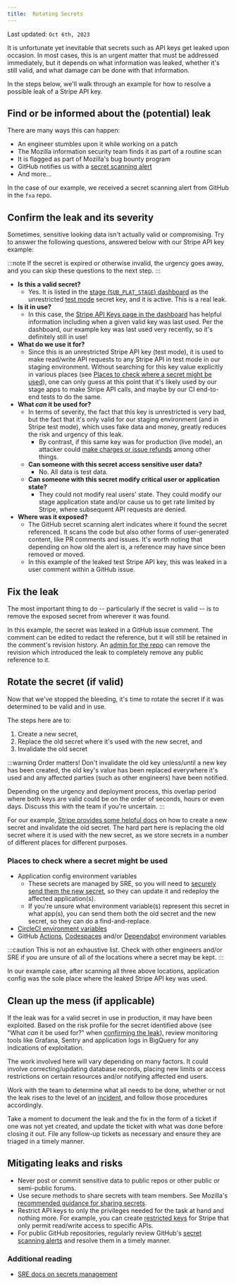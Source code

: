 ```yaml
---
title:  Rotating Secrets
---
```


Last updated: `Oct 6th, 2023`

It is unfortunate yet inevitable that secrets such as API keys get leaked upon occasion. In most cases, this is an urgent matter that must be addressed immediately, but it depends on what information was leaked, whether it's still valid, and what damage can be done with that information.

In the steps below, we'll walk through an example for how to resolve a possible leak of a Stripe API key.

## Find or be informed about the (potential) leak

There are many ways this can happen:
* An engineer stumbles upon it while working on a patch
* The Mozilla information security team finds it as part of a routine scan
* It is flagged as part of Mozilla's bug bounty program
* GitHub notifies us with a [secret scanning alert](https://docs.github.com/en/code-security/secret-scanning)
* And more...

In the case of our example, we received a secret scanning alert from GitHub in the `fxa` repo.

## Confirm the leak and its severity

Sometimes, sensitive looking data isn't actually valid or compromising. Try to answer the following questions, answered below with our Stripe API key example:

:::note
If the secret is expired or otherwise invalid, the urgency goes away, and you can skip these questions to the next step.
:::

* **Is this a valid secret?**
  * Yes. It is listed in the [stage (`SUB_PLAT_STAGE`) dashboard](https://dashboard.stripe.com/test/apikeys) as the unrestricted [test mode](https://stripe.com/docs/test-mode) secret key, and it is active. This is a real leak.
* **Is it in use?**
  * In this case, the [Stripe API Keys page in the dashboard](https://dashboard.stripe.com/test/apikeys) has helpful information including when a given valid key was last used. Per the dashboard, our example key was last used very recently, so it's definitely still in use!
* **What do we use it for?**
  * Since this is an unrestricted Stripe API key (test mode), it is used to make read/write API requests to any Stripe API in test mode in our staging environment. Without searching for this key value explicitly in various places (see [Places to check where a secret might be used](#places-to-check-where-a-secret-might-be-used)), one can only guess at this point that it's likely used by our stage apps to make Stripe API calls, and maybe by our CI end-to-end tests to do the same.
* **What _can_ it be used for?**
  * In terms of severity, the fact that this key is unrestricted is very bad, but the fact that it's only valid for our staging environment (and in Stripe test mode), which uses fake data and money, greatly reduces the risk and urgency of this leak. 
    * By contrast, if this same key was for production (live mode), an attacker could [make charges or issue refunds](https://stripe.com/docs/keys#safe-keys) among other things.
  * **Can someone with this secret access sensitive user data?**
    * No. All data is test data.
  * **Can someone with this secret modify critical user or application state?**
    * They could not modify real users' state. They could modify our stage application state and/or cause us to get rate limited by Stripe, where subsequent API requests are denied.
* **Where was it exposed?**
  * The GitHub secret scanning alert indicates where it found the secret referenced. It scans the code but also other forms of user-generated content, like PR comments and issues. It's worth noting that depending on how old the alert is, a reference may have since been removed or moved.
  * In this example of the leaked test Stripe API key, this was leaked in a user comment within a GitHub issue.


## Fix the leak

The most important thing to do -- particularly if the secret is valid -- is to remove the exposed secret from wherever it was found.

In this example, the secret was leaked in a GitHub issue comment. The comment can be edited to redact the reference, but it will still be retained in the comment's revision history. An [admin for the repo](https://docs.github.com/en/organizations/managing-user-access-to-your-organizations-repositories/managing-repository-roles/repository-roles-for-an-organization) can remove the revision which introduced the leak to completely remove any public reference to it.

## Rotate the secret (if valid)

Now that we've stopped the bleeding, it's time to rotate the secret if it was determined to be valid and in use. 

The steps here are to:
1. Create a new secret,
2. Replace the old secret where it's used with the new secret, and
3. Invalidate the old secret

:::warning
Order matters! Don't invalidate the old key unless/until a new key has been created, the old key's value has been replaced everywhere it's used and any affected parties (such as other engineers) have been notified.

Depending on the urgency and deployment process, this overlap period where both keys are valid could be on the order of seconds, hours or even days. Discuss this with the team if you're uncertain.
:::

For our example, [Stripe provides some helpful docs](https://stripe.com/docs/keys#rolling-keys) on how to create a new secret and invalidate the old secret. The hard part here is replacing the old secret where it is used with the new secret, as we store secrets in a number of different places for different purposes.

### Places to check where a secret might be used
* Application config environment variables
  * These secrets are managed by SRE, so you will need to [securely send them the new secret](https://mozilla-hub.atlassian.net/wiki/spaces/SECENGOPS/pages/378273870/How+to+share+a+secret+with+coworkers), so they can update it and redeploy the affected application(s).
  * If you're unsure what environment variable(s) represent this secret in what app(s), you can send them both the old secret and the new secret, so they can do a find-and-replace.
* [CircleCI environment variables](https://circleci.com/docs/env-vars/#private-keys-and-secrets)
* GitHub [Actions](https://docs.github.com/en/actions/security-guides/using-secrets-in-github-actions), [Codespaces](https://docs.github.com/en/codespaces/managing-your-codespaces/managing-secrets-for-your-codespaces) and/or [Dependabot](https://docs.github.com/en/code-security/dependabot/working-with-dependabot) environment variables

:::caution
This is not an exhaustive list. Check with other engineers and/or SRE if you are unsure of all of the locations where a secret may be kept.
:::

In our example case, after scanning all three above locations, application config was the sole place where the leaked Stripe API key was used.

## Clean up the mess (if applicable)

If the leak was for a valid secret in use in production, it may have been exploited. Based on the risk profile for the secret identified above (see "What _can_ it be used for?" when [confirming the leak](#confirm-the-leak-and-its-severity)), review monitoring tools like Grafana, Sentry and application logs in BigQuery for any indications of exploitation.

The work involved here will vary depending on many factors. It could involve correcting/updating database records, placing new limits or access restrictions on certain resources and/or notifying affected end users.

Work with the team to determine what all needs to be done, whether or not the leak rises to the level of an [incident](https://mozilla-hub.atlassian.net/wiki/spaces/MIR/overview), and follow those procedures accordingly.

Take a moment to document the leak and the fix in the form of a ticket if one was not yet created, and update the ticket with what was done before closing it out. File any follow-up tickets as necessary and ensure they are triaged in a timely manner.

## Mitigating leaks and risks

* Never post or commit sensitive data to public repos or other public or semi-public forums.
* Use secure methods to share secrets with team members. See Mozilla's [recommended guidance for sharing secrets](https://mozilla-hub.atlassian.net/wiki/spaces/SECENGOPS/pages/378273870/How+to+share+a+secret+with+coworkers).
* Restrict API keys to only the privileges needed for the task at hand and nothing more. For example, you can create [restricted keys](https://stripe.com/docs/keys#limit-access) for Stripe that only permit read/write access to specific APIs.
* For public GitHub repositories, regularly review GitHub's [secret scanning alerts](https://docs.github.com/en/code-security/secret-scanning) and resolve them in a timely manner.

### Additional reading

* [SRE docs on secrets management](https://mozilla-hub.atlassian.net/wiki/spaces/SRE/pages/27924750/Secrets+Management)